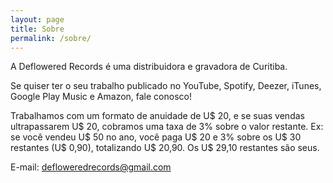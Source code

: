 ```yaml
---
layout: page
title: Sobre
permalink: /sobre/
---
```


A Deflowered Records é uma distribuidora e gravadora de Curitiba.

Se quiser ter o seu trabalho publicado no YouTube, Spotify, Deezer, iTunes, Google Play Music e Amazon, fale conosco!

Trabalhamos com um formato de anuidade de U$ 20, e se suas vendas ultrapassarem U$ 20, cobramos uma taxa de 3% sobre o valor restante. Ex: se você vendeu U$ 50 no ano, você paga U$ 20 e 3% sobre os U$ 30 restantes (U$ 0,90), totalizando U$ 20,90. Os U$ 29,10 restantes são seus.

E-mail: defloweredrecords@gmail.com